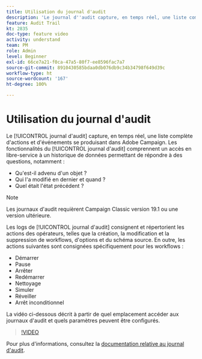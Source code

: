 ```yaml
---
title: Utilisation du journal d'audit
description: 'Le journal d''audit capture, en temps réel, une liste complète d''actions et d''événements se produisant dans Adobe Campaign. '
feature: Audit Trail
kt: 2835
doc-type: feature video
activity: understand
team: PM
role: Admin
level: Beginner
exl-id: 66ce7a21-f0ca-47a5-80f7-ee8596fac7a7
source-git-commit: 8910430585bdaa0db076db9c34b34798f649d39c
workflow-type: ht
source-wordcount: '167'
ht-degree: 100%

---
```


# Utilisation du journal d&#39;audit

Le [!UICONTROL journal d&#39;audit] capture, en temps réel, une liste complète d&#39;actions et d&#39;événements se produisant dans Adobe Campaign. Les fonctionnalités du [!UICONTROL journal d&#39;audit] comprennent un accès en libre-service à un historique de données permettant de répondre à des questions, notamment :

* Qu&#39;est-il advenu d&#39;un objet ?
* Qui l&#39;a modifié en dernier et quand ?
* Quel était l&#39;état précédent ?

>[!NOTE]
>
>Les journaux d&#39;audit requièrent Campaign Classic version 19.1 ou une version ultérieure.

Les logs de [!UICONTROL journal d&#39;audit] consignent et répertorient les actions des opérateurs, telles que la création, la modification et la suppression de workflows, d&#39;options et du schéma source. En outre, les actions suivantes sont consignées spécifiquement pour les workflows :

* Démarrer
* Pause
* Arrêter
* Redémarrer
* Nettoyage
* Simuler
* Réveiller
* Arrêt inconditionnel

La vidéo ci-dessous décrit à partir de quel emplacement accéder aux journaux d&#39;audit et quels paramètres peuvent être configurés.

>[!VIDEO](https://video.tv.adobe.com/v/27425?quality=12)

Pour plus d&#39;informations, consultez la [documentation relative au journal d&#39;audit](https://experienceleague.adobe.com/docs/campaign-classic/using/monitoring-campaign-classic/production-procedures/audit-trail.html?lang=fr).
